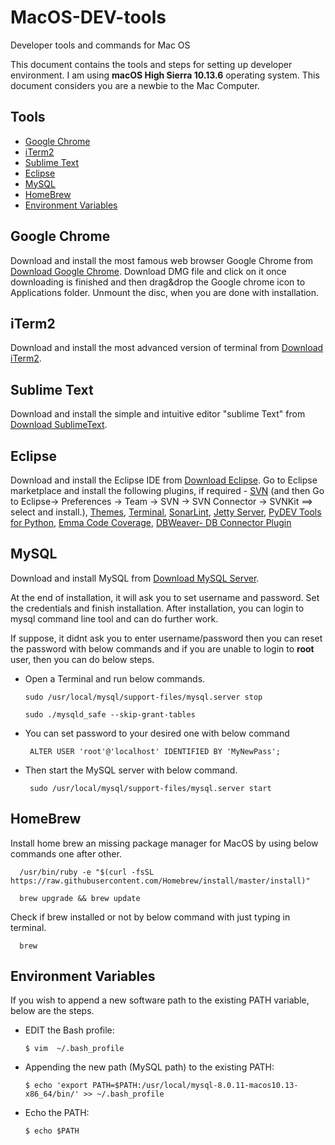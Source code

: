 # MacOS-DEV-tools
Developer tools and commands for Mac OS


This document contains the tools and steps for setting up developer environment. I am using **macOS High Sierra 10.13.6** operating system. This document considers you are a newbie to the Mac Computer.

## Tools

* [Google Chrome](#google-chrome)
* [iTerm2](#iterm2)
* [Sublime Text](#sublime-text)
* [Eclipse](#eclipse)
* [MySQL](#mysql)
* [HomeBrew](#homebrew)
* [Environment Variables](#environment-variables)

## Google Chrome
Download and install the most famous web browser Google Chrome from [Download Google Chrome](https://www.google.co.in/chrome/). Download DMG file and click on it once downloading is finished and then drag&drop the Google chrome icon to Applications folder. Unmount the disc, when you are done with installation.

## iTerm2
Download and install the most advanced version of terminal from [Download iTerm2](https://www.iterm2.com/).

## Sublime Text
Download and install the simple and intuitive editor "sublime Text" from [Download SublimeText](https://www.sublimetext.com/).

## Eclipse
Download and install the Eclipse IDE from [Download Eclipse](https://www.eclipse.org/downloads/).
Go to Eclipse marketplace and install the following plugins, if required -
      [SVN](http://marketplace.eclipse.org/content/subversive-svn-team-provider)
            (and then Go to Eclipse-> Preferences -> Team -> SVN -> SVN Connector -> SVNKit ==> select and install.),
      [Themes](http://marketplace.eclipse.org/content/darkest-dark-theme-devstyle),
      [Terminal](http://marketplace.eclipse.org/content/tm-terminal),
      [SonarLint](http://marketplace.eclipse.org/content/sonarlint),
      [Jetty Server](http://marketplace.eclipse.org/content/run-jetty-run),
      [PyDEV Tools for Python](http://marketplace.eclipse.org/content/pydev-python-ide-eclipse),
      [Emma Code Coverage](http://marketplace.eclipse.org/content/eclemma-java-code-coverage),
      [DBWeaver- DB Connector Plugin](http://marketplace.eclipse.org/content/dbeaver)
      
## MySQL
Download and install MySQL from [Download MySQL Server](https://dev.mysql.com/downloads/mysql/).

At the end of installation, it will ask you to set username and password. Set the credentials and finish installation.
After installation, you can login to mysql command line tool and can do further work.

If suppose, it didnt ask you to enter username/password then you can reset the password with below commands and if you are unable to login to **root** user, then you can do below steps.

- Open a Terminal and run below commands.

      sudo /usr/local/mysql/support-files/mysql.server stop

      sudo ./mysqld_safe --skip-grant-tables

- You can set password to your desired one with below command

       ALTER USER 'root'@'localhost' IDENTIFIED BY 'MyNewPass';

- Then start the MySQL server with below command.

       sudo /usr/local/mysql/support-files/mysql.server start


## HomeBrew

Install home brew an missing package manager for MacOS by using below commands one after other.

      /usr/bin/ruby -e "$(curl -fsSL https://raw.githubusercontent.com/Homebrew/install/master/install)"
      
      brew upgrade && brew update
      
Check if brew installed or not by below command with just typing in terminal.

      brew

## Environment Variables
If you wish to append a new software path to the existing PATH variable, below are the steps.
- EDIT the Bash profile:

      $ vim  ~/.bash_profile

- Appending the new path (MySQL path) to the existing PATH:

      $ echo 'export PATH=$PATH:/usr/local/mysql-8.0.11-macos10.13-x86_64/bin/' >> ~/.bash_profile
    
- Echo the PATH:

      $ echo $PATH

